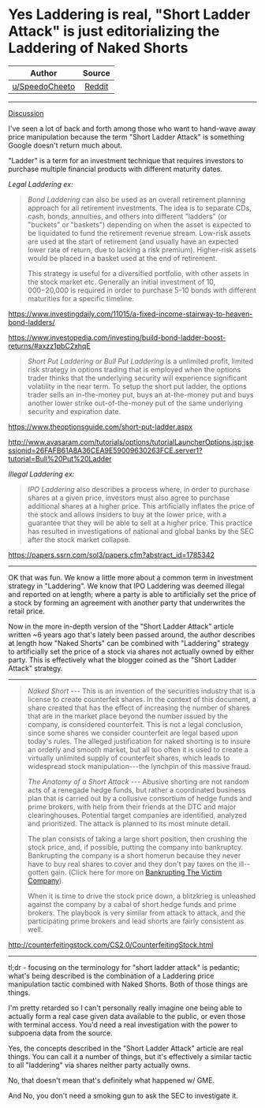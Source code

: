 Yes Laddering is real, "Short Ladder Attack" is just editorializing the Laddering of Naked Shorts
=================================================================================================

| Author      | Source | 
|  :----:     |    :----:   |        
| [u/SpeedoCheeto](https://www.reddit.com/user/SpeedoCheeto/) | [Reddit](https://www.reddit.com/r/wallstreetbets/comments/lf4vn3/yes_laddering_is_real_short_ladder_attack_is_just/) |

---

[Discussion](https://www.reddit.com/r/wallstreetbets/search?q=flair_name%3A%22Discussion%22&restrict_sr=1)

I've seen a lot of back and forth among those who want to hand-wave away price manipulation because the term "Short Ladder Attack" is something Google doesn't return much about.

"Ladder" is a term for an investment technique that requires investors to purchase multiple financial products with different maturity dates.

*Legal Laddering ex:*

> *Bond Laddering* can also be used as an overall retirement planning approach for all retirement investments. The idea is to separate CDs, cash, bonds, annuities, and others into different "ladders" (or "buckets" or "baskets") depending on when the asset is expected to be liquidated to fund the retirement revenue stream. Low-risk assets are used at the start of retirement (and usually have an expected lower rate of return, due to lacking a risk premium). Higher-risk assets would be placed in a basket used at the end of retirement.
>
> This strategy is useful for a diversified portfolio, with other assets in the stock market etc. Generally an initial investment of $10,000-$20,000 is required in order to purchase 5-10 bonds with different maturities for a specific timeline.

<https://www.investingdaily.com/11015/a-fixed-income-stairway-to-heaven-bond-ladders/>

<https://www.investopedia.com/investing/build-bond-ladder-boost-returns/#axzz1pbC2xhqE>

> *Short Put Laddering or Bull Put Laddering* is a unlimited profit, limited risk strategy in options trading that is employed when the options trader thinks that the underlying security will experience significant volatility in the near term. To setup the short put ladder, the options trader sells an in-the-money put, buys an at-the-money put and buys another lower strike out-of-the-money put of the same underlying security and expiration date.

<https://www.theoptionsguide.com/short-put-ladder.aspx>

<http://www.avasaram.com/tutorials/options/tutorialLauncherOptions.jsp;jsessionid=26FAFB61A8A36CEA9E59009630263FCE.server1?tutorial=Bull%20Put%20Ladder>

*Illegal Laddering ex:*

> *IPO Laddering* also describes a process where, in order to purchase shares at a given price, investors must also agree to purchase additional shares at a higher price. This artificially inflates the price of the stock and allows insiders to buy at the lower price, with a guarantee that they will be able to sell at a higher price. This practice has resulted in investigations of national and global banks by the SEC after the stock market collapse.

<https://papers.ssrn.com/sol3/papers.cfm?abstract_id=1785342>

--------------------------------------

OK that was fun. We know a little more about a common term in investment strategy in "Laddering". We know that IPO Laddering was deemed illegal and reported on at length; where a party is able to artificially set the price of a stock by forming an agreement with another party that underwrites the retail price.

Now in the more in-depth version of the "Short Ladder Attack" article written ~6 years ago that's lately been passed around, the author describes at length how "Naked Shorts" can be combined with "Laddering" strategy to artificially set the price of a stock via shares not actually owned by either party. This is effectively what the blogger coined as the "Short Ladder Attack" strategy.

------------------------------------

> *Naked Short* --- This is an invention of the securities industry that is a license to create counterfeit shares. In the context of this document, a share created that has the effect of increasing the number of shares that are in the market place beyond the number issued by the company, is considered counterfeit. This is not a legal conclusion, since some shares we consider counterfeit are legal based upon today's rules. The alleged justification for naked shorting is to insure an orderly and smooth market, but all too often it is used to create a virtually unlimited supply of counterfeit shares, which leads to widespread stock manipulation---the lynchpin of this massive fraud.
>
> *The Anatomy of a Short Attack* --- Abusive shorting are not random acts of a renegade hedge funds, but rather a coordinated business plan that is carried out by a collusive consortium of hedge funds and prime brokers, with help from their friends at the DTC and major clearinghouses. Potential target companies are identified, analyzed and prioritized. The attack is planned to its most minute detail.
>
> The plan consists of taking a large short position, then crushing the stock price, and, if possible, putting the company into bankruptcy. Bankrupting the company is a short homerun because they never have to buy real shares to cover and they don't pay taxes on the ill--gotten gain. (Click here for more on [Bankrupting The Victim Company](http://counterfeitingstock.com/CS2.0/CS4BankruptingTheVictimCompany.html)).
>
> When it is time to drive the stock price down, a blitzkrieg is unleashed against the company by a cabal of short hedge funds and prime brokers. The playbook is very similar from attack to attack, and the participating prime brokers and lead shorts are fairly consistent as well.

<http://counterfeitingstock.com/CS2.0/CounterfeitingStock.html>

------------------------------------

tl;dr - focusing on the terminology for "short ladder attack" is pedantic; what's being described is the combination of a Laddering price manipulation tactic combined with Naked Shorts. Both of those things are things.

I'm pretty retarded so I can't personally really imagine one being able to actually form a real case given data available to the public, or even those with terminal access. You'd need a real investigation with the power to subpoena data from the source.

Yes, the concepts described in the "Short Ladder Attack" article are real things. You can call it a number of things, but it's effectively a similar tactic to all "laddering" via shares neither party actually owns.

No, that doesn't mean that's definitely what happened w/ GME.

And No, you don't need a smoking gun to ask the SEC to investigate it.
